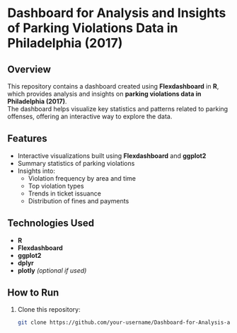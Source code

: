 # Dashboard for Analysis and Insights of Parking Violations Data in Philadelphia (2017)

## Overview
This repository contains a dashboard created using **Flexdashboard** in **R**, which provides analysis and insights on **parking violations data in Philadelphia (2017)**.  
The dashboard helps visualize key statistics and patterns related to parking offenses, offering an interactive way to explore the data.

## Features
- Interactive visualizations built using **Flexdashboard** and **ggplot2**  
- Summary statistics of parking violations  
- Insights into:
  - Violation frequency by area and time  
  - Top violation types  
  - Trends in ticket issuance  
  - Distribution of fines and payments  

## Technologies Used
- **R**
- **Flexdashboard**
- **ggplot2**
- **dplyr**
- **plotly** *(optional if used)*

## How to Run
1. Clone this repository:
   ```bash
   git clone https://github.com/your-username/Dashboard-for-Analysis-and-Insights-of-Parking-Violations-Data-in-Philadelphia-2017.git
``` 
